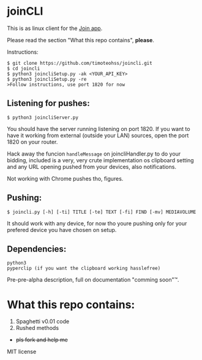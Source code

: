 # joinCLI

This is as linux client for the [Join app](https://joaoapps.com/join/).

Please read the section "What this repo contains", **please**.

Instructions:

```shell
$ git clone https://github.com/timoteohss/joincli.git
$ cd joincli
$ python3 joincliSetup.py -ak <YOUR_API_KEY>
$ python3 joincliSetup.py -re
>Follow instructions, use port 1820 for now
```

## Listening for pushes:
```shell
$ python3 joincliServer.py
```

You should have the server running listening on port 1820.
If you want to have it working from external (outside your LAN) sources, open the port 1820 on your router.

Hack away the funcion `handleMessage` on joincliHandler.py to do your bidding, included is a very, very crute implementation os clipboard setting and any URL opening pushed from your devices, also notifications.

Not working with Chrome pushes tho, figures.

## Pushing:
```shell
$ joincli.py [-h] [-ti] TITLE [-te] TEXT [-fi] FIND [-mv] MEDIAVOLUME
```

It should work with any device, for now tho youre pushing only for your prefered device you have chosen on setup.

## Dependencies:
```
python3
pyperclip (if you want the clipboard working hasslefree)
```



Pre-pre-alpha description, full on documentation "comming soon"™.

# What this repo contains:

1. Spaghetti v0.01 code
2. Rushed methods
  * ~~pls fork and help me~~

MIT license
